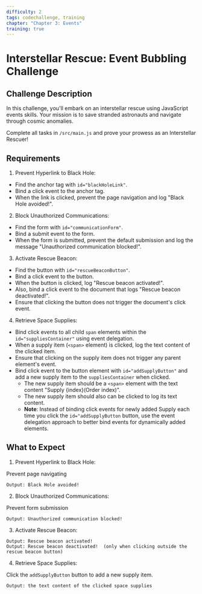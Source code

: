 ```yaml
---
difficulty: 2
tags: codechallenge, training
chapter: "Chapter 3: Events"
training: true
---
```


# Interstellar Rescue: Event Bubbling Challenge

## Challenge Description

In this challenge, you'll embark on an interstellar rescue using JavaScript events skills. Your mission is to save stranded astronauts and navigate through cosmic anomalies.

Complete all tasks in `/src/main.js` and prove your prowess as an Interstellar Rescuer!

## Requirements

1. Prevent Hyperlink to Black Hole:

- Find the anchor tag with `id="blackHoleLink"`.
- Bind a click event to the anchor tag.
- When the link is clicked, prevent the page navigation and log "Black Hole avoided!".

2. Block Unauthorized Communications:

- Find the form with `id="communicationForm"`.
- Bind a submit event to the form.
- When the form is submitted, prevent the default submission and log the message "Unauthorized communication blocked!".


3. Activate Rescue Beacon:

- Find the button with `id="rescueBeaconButton"`.
- Bind a click event to the button.
- When the button is clicked, log "Rescue beacon activated!".
- Also, bind a click event to the document that logs "Rescue beacon deactivated!".
- Ensure that clicking the button does not trigger the document's click event.

4. Retrieve Space Supplies:

- Bind click events to all child `span` elements within the `id="suppliesContainer"` using event delegation.
- When a supply item (`<span>` element) is clicked, log the text content of the clicked item.
- Ensure that clicking on the supply item does not trigger any parent element's event.
- Bind click event to the button element with `id="addSupplyButton"` and add a new supply item to the `suppliesContainer` when clicked.
  - The new supply item should be a `<span>` element with the text content "Supply {index}(Order index)".
  - The new supply item should also can be clicked to log its text content.
  - **Note**: Instead of binding click events for newly added Supply each time you click the `id="addSupplyButton` button, use the event delegation approach to better bind events for dynamically added elements.

## What to Expect

1. Prevent Hyperlink to Black Hole:

  Prevent page navigating

```plaintext
Output: Black Hole avoided!
```

2. Block Unauthorized Communications:

  Prevent form submission

```plaintext
Output: Unauthorized communication blocked!
```


3. Activate Rescue Beacon:

```plaintext
Output: Rescue beacon activated!
Output: Rescue beacon deactivated!  (only when clicking outside the rescue beacon button)
```

4. Retrieve Space Supplies:

  Click the `addSupplyButton` button to add a new supply item.

```plaintext
Output: the text content of the clicked space supplies
```

